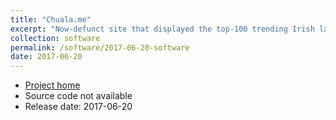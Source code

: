 ```yaml
---
title: "Chuala.me"
excerpt: "Now-defunct site that displayed the top-100 trending Irish language stories based on social media analysis"
collection: software
permalink: /software/2017-06-20-software
date: 2017-06-20
---
```


* [Project home](http://chuala.me/)
* Source code not available
* Release date: 2017-06-20
